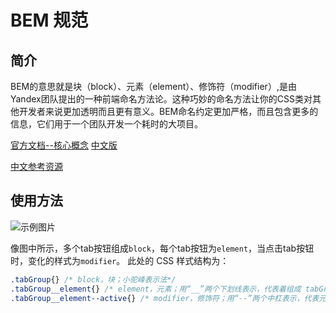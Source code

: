 # BEM 规范

## 简介

BEM的意思就是块（block）、元素（element）、修饰符（modifier）,是由Yandex团队提出的一种前端命名方法论。这种巧妙的命名方法让你的CSS类对其他开发者来说更加透明而且更有意义。BEM命名约定更加严格，而且包含更多的信息，它们用于一个团队开发一个耗时的大项目。

[官方文档--核心概念](https://en.bem.info/methodology/key-concepts/) [中文版](http://note.youdao.com/noteshare?id=2cbd04f5a4d9d9b77a4faa529d108c67&sub=62AB5639DC6C4C6281AF3CD2F3132712)

[中文参考资源](https://segmentfault.com/a/1190000000391762)

## 使用方法
![示例图片](images/bem01.png)

像图中所示，多个tab按钮组成`block`，每个tab按钮为`element`，当点击tab按钮时，变化的样式为`modifier`。
此处的 CSS 样式结构为：
``` CSS
.tabGroup{} /* block，块；小驼峰表示法*/
.tabGroup__element{} /* element，元素；用“__”两个下划线表示，代表着组成 tabGroup 块的元素 */
.tabGroup__element--active{} /* modifier，修饰符；用“--”两个中杠表示，代表元素在点开时的状态 */
```
